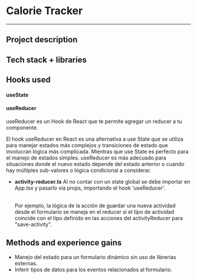 # Calorie Tracker
---
## Project description

## Tech stack + libraries

## Hooks used

#### useState

#### useReducer
useReducer es un Hook de React que te permite agregar un reducer a tu componente.

El hook useReducer en React es una alternativa a use State que se utiliza para manejar estados más complejos y transiciones de estado que involucran lógica más complicada. Mientras que use State es perfecto para el manejo de estados simples. useReducer es más adecuado para situaciones donde el nuevo estado depende del estado anterior o cuando hay múltiples sub-valores o lógica condicional a considerar.

- **activity-reducer.ts**
    Al no contar con un state global se debe importar en App.tsx y pasarlo vía props, importando el hook 'useReducer'.<br><br>

    Por ejemplo, la lógica de la acción de guardar una nueva actividad desde el formulario se maneja en el reducer si el tipo de actividad coincide con el tipo definido en las acciones del activityReducer para "save-activity".

## Methods and experience gains

- Manejo del estado para un formulario dinámico sin uso de librerias externas.
- Inferir tipos de datos para los eventos relacionados al formulario.